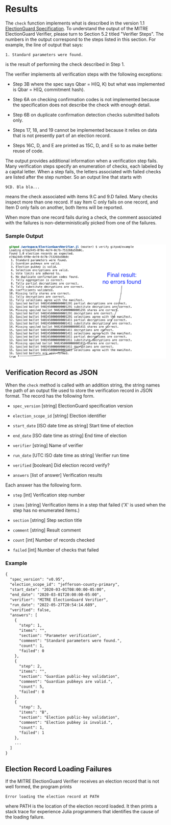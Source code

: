 # Results

The `check` function implements what is described in the version 1.1
[ElectionGuard
Specification](https://github.com/microsoft/electionguard/releases/tag/v1.1/EG_spec_v1.1.pdf).
To understand the output of the MITRE ElectionGuard Verifier, please
turn to Section 5.2 titled "Verifier Steps".  The numbers in the
output correspond to the steps listed in this section.  For example,
the line of output that says:

```
1. Standard parameters were found.
```

is the result of performing the check described in Step 1.

The verifier implements all verification steps with the following
exceptions:

 * Step 3B where the spec says Qbar = H(Q, K) but what was implemented
   is Qbar = H(Q, commitment hash).

 * Step 6A on checking confirmation codes is not implemented because
   the specification does not describe the check with enough detail.

 * Step 6B on duplicate confirmation detection checks submitted
   ballots only.

 * Steps 17, 18, and 19 cannot be implemented because it relies on
   data that is not presently part of an election record.

 * Steps 16C, D, and E are printed as 15C, D, and E so to as make
   better reuse of code.

The output provides additional information when a verification step
fails.  Many verification steps specify an enumeration of checks, each
labeled by a capital letter.  When a step fails, the letters
associated with failed checks are listed after the step number.  So an
output line that starts with

```
9CD. Bla bla...
```

means the check associated with items 9.C and 9.D failed.  Many checks
inspect more than one record.  If say Item C only fails on one record,
and Item D only fails on another, both Items will be reported.

When more than one record fails during a check, the comment associated
with the failures is non-deterministically picked from one of the
failures.

### Sample Output

![Results](assets/example.png)

## Verification Record as JSON

When the `check` method is called with an addition string, the string
names the path of an output file used to store the verification record
in JSON format.  The record has the following form.

- `spec_version` [string] ElectionGuard specification version

- `election_scope_id` [string] Election identifier

- `start_date` [ISO date time as string] Start time of election

- `end_date` [ISO date time as string] End time of election

- `verifier` [string] Name of verifier

- `run_date` [UTC ISO date time as string] Verifier run time

- `verified` [boolean] Did election record verify?

- `answers` [list of answer] Verification results

Each answer has the following form.

- `step` [int] Verification step number

- `items` [string] Verification items in a step that failed ('X' is
  used when the step has no enumerated items.)

- `section` [string] Step section title

- `comment` [string] Result comment

- `count` [int] Number of records checked

- `failed` [int] Number of checks that failed

### Example

```
{
  "spec_version": "v0.95",
  "election_scope_id": "jefferson-county-primary",
  "start_date": "2020-03-01T08:00:00-05:00",
  "end_date": "2020-03-01T20:00:00-05:00",
  "verifier": "MITRE ElectionGuard Verifier",
  "run_date": "2022-05-27T20:54:14.689",
  "verified": false,
  "answers": [
    {
      "step": 1,
      "items": "",
      "section": "Parameter verification",
      "comment": "Standard parameters were found.",
      "count": 1,
      "failed": 0
    },
    {
      "step": 2,
      "items": "",
      "section": "Guardian public-key validation",
      "comment": "Guardian pubkeys are valid.",
      "count": 5,
      "failed": 0
    },
    {
      "step": 3,
      "items": "B",
      "section": "Election public-key validation",
      "comment": "Election pubkey is invalid.",
      "count": 1,
      "failed": 1
    },
    ...
  ]
}
```

## Election Record Loading Failures

If the MITRE ElectionGuard Verifier receives an election record that
is not well formed, the program prints

```
Error loading the election record at PATH
```

where PATH is the location of the election record loaded.  It then
prints a stack trace for experience Julia programmers that identifies
the cause of the loading failure.
